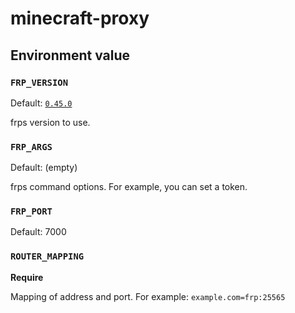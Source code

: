 # minecraft-proxy

## Environment value

### `FRP_VERSION`

Default: [`0.45.0`](https://github.com/fatedier/frp/releases/v0.45.0)

frps version to use.

### `FRP_ARGS`

Default: (empty)

frps command options. For example, you can set a token.

### `FRP_PORT`

Default: 7000

### `ROUTER_MAPPING`

**Require**

Mapping of address and port. For example: `example.com=frp:25565`
